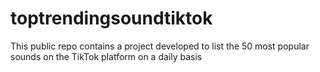 # toptrendingsoundtiktok
This public repo contains a project developed to list the 50 most popular sounds on the TikTok platform on a daily basis 
